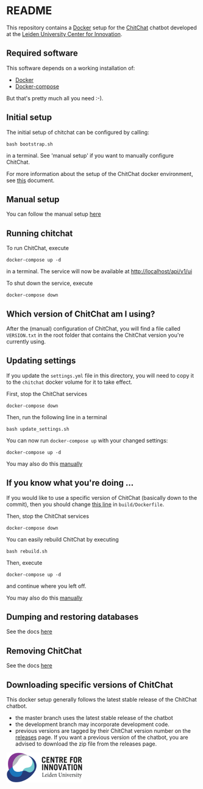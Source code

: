# README

This repository contains a [Docker](https://www.docker.com/) setup for the [ChitChat](https://bitbucket.org/arvid/chitchat/overview) chatbot developed at the [Leiden University Center for Innovation](https://www.centre4innovation.org/).

## Required software

This software depends on a working installation of:

- [Docker](https://www.docker.com/get-started)
- [Docker-compose](https://docs.docker.com/compose/install/)

But that's pretty much all you need :-).

## Initial setup

The initial setup of chitchat can be configured by calling:

```
bash bootstrap.sh
```

in a terminal. See 'manual setup' if you want to manually configure ChitChat.

For more information about the setup of the ChitChat docker environment, see [this](https://github.com/JasperHG90/chitchat-docker/blob/master/docs/chitchat_docker.md) document.

## Manual setup

You can follow the manual setup [here](https://github.com/JasperHG90/chitchat-docker/blob/master/docs/manual_setup.md)

## Running chitchat

To run ChitChat, execute

```
docker-compose up -d
```

in a terminal. The service will now be available at [http://localhost/api/v1/ui](http://localhost/api/v1/ui)

To shut down the service, execute

```
docker-compose down
```

## Which version of ChitChat am I using?

After the (manual) configuration of ChitChat, you will find a file called `VERSION.txt` in the root folder that contains the ChitChat version you're currently using.

## Updating settings

If you update the `settings.yml` file in this directory, you will need to copy it to the `chitchat` docker volume for it to take effect.

First, stop the ChitChat services

```
docker-compose down
```

Then, run the following line in a terminal

```
bash update_settings.sh
```

You can now run `docker-compose up` with your changed settings:

```
docker-compose up -d
```

You may also do this [manually](https://github.com/JasperHG90/chitchat-docker/blob/master/docs/manual_settings.md)

## If you know what you're doing ...

If you would like to use a specific version of ChitChat (basically down to the commit), then you should change [this line](https://github.com/JasperHG90/chitchat-docker/blob/master/build/Dockerfile#L5) in `build/Dockerfile`.

Then, stop the ChitChat services

```
docker-compose down
```

You can easily rebuild ChitChat by executing

```
bash rebuild.sh
```

Then, execute

```
docker-compose up -d
```

and continue where you left off.

You may also do this [manually](https://github.com/JasperHG90/chitchat-docker/blob/master/docs/manual_rebuild.md)

## Dumping and restoring databases

See the docs [here](https://github.com/JasperHG90/chitchat-docker/blob/master/docs/postgres.md)

## Removing ChitChat

See the docs [here](https://github.com/JasperHG90/chitchat-docker/blob/master/docs/removing_chitchat.md)

## Downloading specific versions of ChitChat

This docker setup generally follows the latest stable release of the ChitChat chatbot.

* the master branch uses the latest stable release of the chatbot
* the development branch may incorporate development code.
* previous versions are tagged by their ChitChat version number on the [releases](https://github.com/JasperHG90/chitchat-docker/releases) page. If you want a previous  version of the chatbot, you are advised to download the zip file from the releases page.

<img src="docs/img/center-for-innovation.png" width="200">
